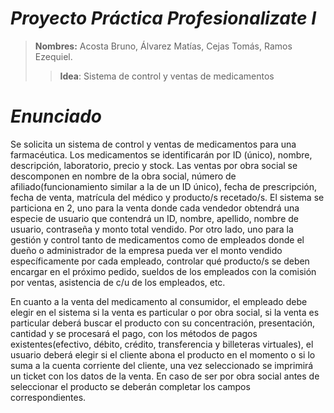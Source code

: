 ﻿
# _Proyecto Práctica Profesionalizate I_

> **Nombres:**  Acosta Bruno, Álvarez Matías, Cejas Tomás, Ramos Ezequiel.
> 
> > **Idea**: Sistema de control y ventas de medicamentos
# _Enunciado_

Se solicita un sistema de control y ventas de medicamentos para una farmacéutica. Los medicamentos se identificarán por ID (único), nombre, descripción, laboratorio, precio y stock. Las ventas por obra social se descomponen en nombre de la obra social, número de afiliado(funcionamiento similar a la de un ID único), fecha de prescripción, fecha de venta, matrícula del médico y producto/s recetado/s. El sistema se particiona en 2, uno para la venta donde cada vendedor obtendrá una especie de usuario que contendrá un ID, nombre, apellido, nombre de usuario, contraseña y monto total vendido. Por otro lado, uno para la gestión y control tanto de medicamentos como de empleados donde el dueño o administrador de la empresa pueda ver el monto vendido específicamente por cada empleado, controlar qué producto/s se deben encargar en el próximo pedido, sueldos de los empleados con la comisión por ventas, asistencia de c/u de los empleados, etc.

En cuanto a la venta del medicamento al consumidor, el empleado debe elegir en el sistema si la venta es particular o por obra social, si la venta es particular deberá buscar el producto con su concentración, presentación, cantidad y se procesará el pago, con los métodos de pagos existentes(efectivo, débito, crédito, transferencia y billeteras virtuales), el usuario deberá elegir si el cliente abona el producto en el momento o si lo suma a la cuenta corriente del cliente, una vez seleccionado se imprimirá un ticket con los datos de la venta. En caso de ser por obra social antes de seleccionar el producto se deberán completar los campos correspondientes.
